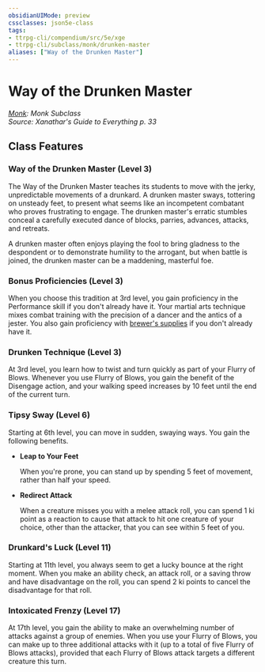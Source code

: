 ```yaml
---
obsidianUIMode: preview
cssclasses: json5e-class
tags:
- ttrpg-cli/compendium/src/5e/xge
- ttrpg-cli/subclass/monk/drunken-master
aliases: ["Way of the Drunken Master"]
---
```

# Way of the Drunken Master
*[Monk](monk-xphb.md): Monk Subclass*  
*Source: Xanathar's Guide to Everything p. 33*  


## Class Features

### Way of the Drunken Master (Level 3)

The Way of the Drunken Master teaches its students to move with the jerky, unpredictable movements of a drunkard. A drunken master sways, tottering on unsteady feet, to present what seems like an incompetent combatant who proves frustrating to engage. The drunken master's erratic stumbles conceal a carefully executed dance of blocks, parries, advances, attacks, and retreats.

A drunken master often enjoys playing the fool to bring gladness to the despondent or to demonstrate humility to the arrogant, but when battle is joined, the drunken master can be a maddening, masterful foe.

### Bonus Proficiencies (Level 3)

When you choose this tradition at 3rd level, you gain proficiency in the Performance skill if you don't already have it. Your martial arts technique mixes combat training with the precision of a dancer and the antics of a jester. You also gain proficiency with [brewer's supplies](brewers-supplies-xphb.md) if you don't already have it.

### Drunken Technique (Level 3)

At 3rd level, you learn how to twist and turn quickly as part of your Flurry of Blows. Whenever you use Flurry of Blows, you gain the benefit of the Disengage action, and your walking speed increases by 10 feet until the end of the current turn.

### Tipsy Sway (Level 6)

Starting at 6th level, you can move in sudden, swaying ways. You gain the following benefits.

- **Leap to Your Feet**  

    When you're prone, you can stand up by spending 5 feet of movement, rather than half your speed.  

- **Redirect Attack**  

    When a creature misses you with a melee attack roll, you can spend 1 ki point as a reaction to cause that attack to hit one creature of your choice, other than the attacker, that you can see within 5 feet of you.  

### Drunkard's Luck (Level 11)

Starting at 11th level, you always seem to get a lucky bounce at the right moment. When you make an ability check, an attack roll, or a saving throw and have disadvantage on the roll, you can spend 2 ki points to cancel the disadvantage for that roll.

### Intoxicated Frenzy (Level 17)

At 17th level, you gain the ability to make an overwhelming number of attacks against a group of enemies. When you use your Flurry of Blows, you can make up to three additional attacks with it (up to a total of five Flurry of Blows attacks), provided that each Flurry of Blows attack targets a different creature this turn.